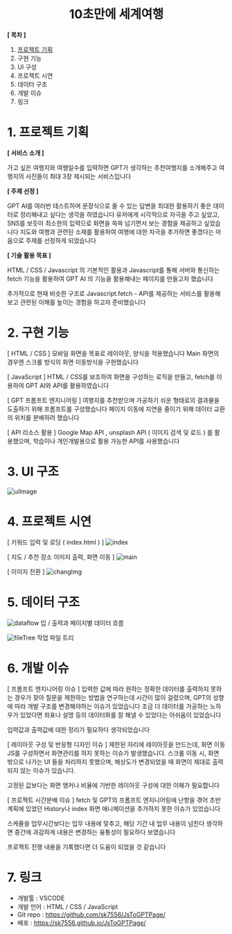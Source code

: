 <h1 align = "center"> 10초만에 세계여행 </h1>

**[ 목차 ]** 
1. [프로젝트 기획](#1.프로젝트-기획)
2. 구현 기능
3. UI 구성
4. 프로젝트 시연
5. 데이터 구조
6. 개발 이슈
7. 링크

# 1. 프로젝트 기획

**[ 서비스 소개 ]**

가고 싶은 여행지와 여행일수를 입력하면 GPT가 생각하는 추천여행지를 소개해주고 여행지의 사진들이 최대 3장 제시되는 서비스입니다


**[ 주제 선정 ]**

GPT AI를 여러번 테스트하며 문장식으로 줄 수 있는 답변을 최대한 활용하기 좋은 데이터로 정리해내고 싶다는 생각을 하였습니다
유저에게 시각적으로 자극을 주고 싶었고, SNS를 보듯이 최소한의 입력으로 화면을 쓱쓱 넘기면서 보는 경험을 제공하고 싶었습니다
지도와 여행과 관련된 소재를 활용하여 여행에 대한 자극을 추가하면 좋겠다는 마음으로 주제를 선정하게 되었습니다

**[ 기술 활용 목표 ]**

HTML / CSS / Javascript 의 기본적인 활용과 
Javascript를 통해 서버와 통신하는 fetch 기능을 활용하여 
GPT AI 의 기능을 활용해내는 페이지를 만들고자 했습니다

추가적으로 현재 비슷한 구조로 Javascript.fetch - API를 제공하는 서비스를 활용해보고 
관련된 이해를 높이는 경험을 하고자 준비했습니다

# 2. 구현 기능

[ HTML / CSS ]
모바일 화면을 목표로 레이아웃, 양식을 적용했습니다
Main 화면의 경우엔 스크롤 방식의 화면 이동방식을 구현했습니다

[ JavaScript ]
HTML / CSS를 보조하여 화면을 구성하는 로직을 만들고,
fetch를 이용하여 GPT AI와 API를 활용하였습니다

[ GPT 프롬프트 엔지니어링 ] 
여행지를 추천받으며 가공하기 쉬운 형태로의 결과물을 도출하기 위해 프롬프트를 구성했습니다
페이지 이동에 지연을 줄이기 위해 데이터 교환의 위치를 분배하려 했습니다

[ API 리소스 활용 ]
Google Map API , unsplash API ( 이미지 검색 및 로드 ) 를 활용했으며, 
학습이나 개인개발용으로 활용 가능한 API를 사용했습니다 

# 3. UI 구조
![uiImage](https://github.com/sk7556/JsToGPTPage/assets/109896609/47a796f3-8bb8-47d3-808a-12e119d0a7ae)




# 4. 프로젝트 시연
[ 키워드 입력 및 로딩 ( index.html ) ] 
![index](https://github.com/sk7556/JsToGPTPage/assets/109896609/c0fe945a-cc67-4468-a2b0-4dcd158a9e94)

[ 지도 / 추천 장소 이미지 출력, 화면 이동 ]
![main](https://github.com/sk7556/JsToGPTPage/assets/109896609/48da7023-ace4-420e-b902-89f8061ad497)

[ 이미지 전환 ] 
![changImg](https://github.com/sk7556/JsToGPTPage/assets/109896609/53858690-bd01-4419-a797-2f94ced525bb)


# 5. 데이터 구조
![dataflow](https://github.com/sk7556/JsToGPTPage/assets/109896609/c0141dc3-0a89-4835-a77d-8b121e52d15a)
입 / 출력과 페이지별 데이터 흐름

![fileTree](https://github.com/sk7556/JsToGPTPage/assets/109896609/1b2a1525-41a1-4080-ac90-7f55ac78d390)
작업 파일 트리



# 6. 개발 이슈
[ 프롬프트 엔지니어링 이슈 ]
입력한 값에 따라 원하는 정확한 데이터를 출력하지 못하는 경우가 잦아
질문을 제한하는 방법을 연구하는데 시간이 많이 걸렸으며, GPT의 성향에 따라 개발 구조를 변경해야하는 이슈가 있었습니다
조금 더 데이터를 가공하는 노하우가 있었다면 좌표나 설명 등의 데이터화를 잘 해낼 수 있었다는 아쉬움이 있었습니다

입력값과 출력값에 대한 정리가 필요하다 생각되었습니다

[ 레이아웃 구성 및 반응형 디자인 이슈 ] 
제한된 자리에 레이아웃을 만드는데, 화면 이동 JS를 구성하면서 화면관리를 하지 못하는 이슈가 발생했습니다.
스크롤 이동 시, 화면 밖으로 나가는 UI 들을 처리하지 못했으며, 
해상도가 변경되었을 때 화면이 제대로 출력되지 않는 이슈가 있습니다. 

고정된 값보다는 화면 앵커나 비율에 기반한 레이아웃 구성에 대한 이해가 필요합니다

[ 프로젝트 시간분배 이슈 ] 
fetch 및 GPT의 프롬프트 엔지니어링에 난항을 겪어
초반 계획에 있었던 History나 index 화면 애니메이션을 추가하지 못한 이슈가 있었습니다

스케쥴을 업무시간보다는 업무 내용에 맞추고, 해당 기간 내 업무 내용이 넘친다 생각하면 
중간에 과감하게 내용은 변경하는 융통성이 필요하다 보였습니다 

프로젝트 진행 내용을 기록했다면 더 도움이 되었을 것 같습니다




# 7. 링크
- 개발툴    : VSCODE
- 개발 언어 : HTML / CSS / JavaScript  
- Git repo  :  https://github.com/sk7556/JsToGPTPage/
- 배포      :  https://sk7556.github.io/JsToGPTPage/
































